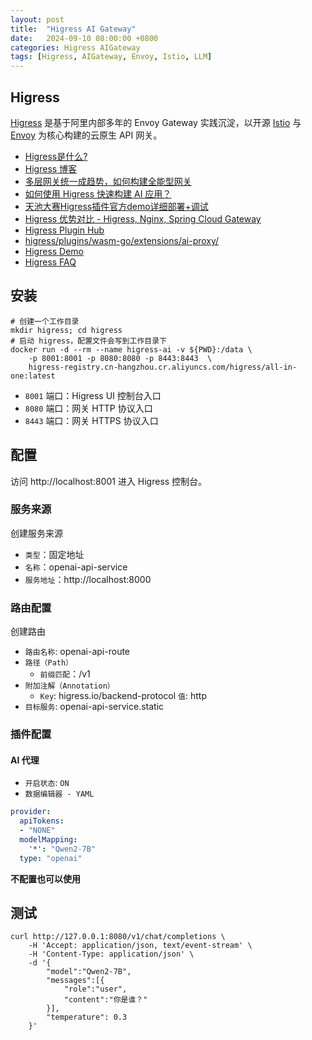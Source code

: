 ```yaml
---
layout: post
title:  "Higress AI Gateway"
date:   2024-09-10 08:00:00 +0800
categories: Higress AIGateway
tags: [Higress, AIGateway, Envoy, Istio, LLM]
---
```


## Higress

[Higress](https://github.com/alibaba/higress) 是基于阿里内部多年的 Envoy Gateway 实践沉淀，以开源 [Istio](https://github.com/istio/istio) 与 [Envoy](https://github.com/envoyproxy/envoy) 为核心构建的云原生 API 网关。

- [Higress是什么?](https://higress.cn/docs/latest/overview/what-is-higress/)
- [Higress 博客](https://higress.cn/blog/)
- [多层网关统一成趋势，如何构建全能型网关](https://higress.cn/blog/higress-gvr7dx_awbbpb_dxp91huk34ts4nik/)
- [如何使用 Higress 快速构建 AI 应用？](https://higress.io/blog/higress-gvr7dx_awbbpb_uddq0l7v5a5vadc6/)
- [天池大赛Higress插件官方demo详细部署+调试](https://tianchi.aliyun.com/forum/post/747789)
- [Higress 优势对比 - Higress, Nginx, Spring Cloud Gateway](https://higress.cn/advantage/)
- [Higress Plugin Hub](https://higress.cn/plugin/)
- [higress/plugins/wasm-go/extensions/ai-proxy/](https://github.com/alibaba/higress/tree/main/plugins/wasm-go/extensions/ai-proxy)
- [Higress Demo](http://demo.higress.io/)
- [Higress FAQ](https://higress.cn/faq/wuyi-intro/)


## 安装

```shell
# 创建一个工作目录
mkdir higress; cd higress
# 启动 higress，配置文件会写到工作目录下
docker run -d --rm --name higress-ai -v ${PWD}:/data \
    -p 8001:8001 -p 8080:8080 -p 8443:8443  \
    higress-registry.cn-hangzhou.cr.aliyuncs.com/higress/all-in-one:latest
```
- `8001` 端口：Higress UI 控制台入口
- `8080` 端口：网关 HTTP 协议入口
- `8443` 端口：网关 HTTPS 协议入口


## 配置

访问 http://localhost:8001 进入 Higress 控制台。

### 服务来源
创建服务来源
- `类型`：固定地址
- `名称`：openai-api-service
- `服务地址`：http://localhost:8000

### 路由配置
创建路由
- `路由名称`: openai-api-route
- `路径（Path）`
    - `前缀匹配`：/v1
- `附加注解（Annotation）`
    - `Key`: higress.io/backend-protocol `值`: http
- `目标服务`: openai-api-service.static

### 插件配置
#### AI 代理
- `开启状态`: `ON`
- `数据编辑器 - YAML`
```yaml
provider:
  apiTokens:
  - "NONE"
  modelMapping:
    '*': "Qwen2-7B"
  type: "openai"
```

**不配置也可以使用**


## 测试
```shell
curl http://127.0.0.1:8080/v1/chat/completions \
    -H 'Accept: application/json, text/event-stream' \
    -H 'Content-Type: application/json' \
    -d '{
        "model":"Qwen2-7B",
        "messages":[{
            "role":"user",
            "content":"你是谁？"
        }],
        "temperature": 0.3
    }'
```
